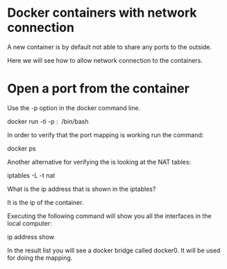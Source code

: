 Docker containers with network connection
=========================================

A new container is by default not able to share any ports to the outside.

Here we will see how to allow network connection to the containers.

# Open a port from the container

Use the -p option in the docker command line.

docker run -ti -p <LOCAL PORT>:<CONTAINER PORT> <IMAGE NAME> /bin/bash

In order to verify that the port mapping is working run the command:

docker ps

Another alternative for verifying the is looking at the NAT tables:

iptables -L -t nat

What is the ip address that is shown in the iptables?

It is the ip of the container.

Executing the following command will show you all the interfaces in the local computer:

ip address show

In the result list you will see a docker bridge called docker0. It will be used for doing the mapping.
